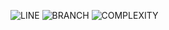 ![LINE](https://img.shields.io/badge/line--coverage-99%25-brightgreen.svg)
![BRANCH](https://img.shields.io/badge/branch--coverage-97%25-brightgreen.svg)
![COMPLEXITY](https://img.shields.io/badge/complexity-1.35-brightgreen.svg)
